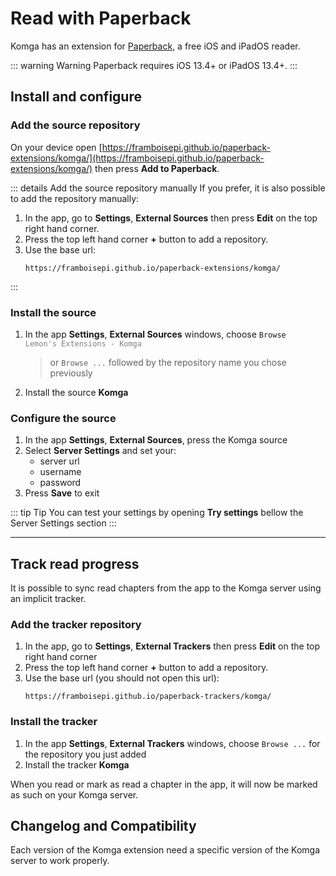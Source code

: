 # Read with Paperback

Komga has an extension for [Paperback](https://paperback.moe/), a free iOS and iPadOS reader.

::: warning Warning
Paperback requires iOS 13.4+ or iPadOS 13.4+.
:::

## Install and configure

### Add the source repository
On your device open [https://framboisepi.github.io/paperback-extensions/komga/](https://framboisepi.github.io/paperback-extensions/komga/) then press **Add to Paperback**.

::: details Add the source repository manually
If you prefer, it is also possible to add the repository manually:

1. In the app, go to **Settings**, **External Sources** then press **Edit** on the top right hand corner.
1. Press the top left hand corner **+** button to add a repository.
1. Use the base url:
   ```
   https://framboisepi.github.io/paperback-extensions/komga/
   ```
:::

### Install the source
1. In the app **Settings**, **External Sources** windows, choose <code>Browse <span style="color: grey;">Lemon's Extensions - Komga</span></code>
   > or `Browse ...` followed by the repository name you chose previously

1. Install the source **Komga**

### Configure the source
1. In the app **Settings**, **External Sources**, press the Komga source
1. Select **Server Settings** and set your:
   * server url
   * username
   * password
1. Press **Save** to exit

::: tip Tip
You can test your settings by opening **Try settings** bellow the Server Settings section
:::

---

## Track read progress

It is possible to sync read chapters from the app to the Komga server using an implicit tracker.

### Add the tracker repository
1. In the app, go to **Settings**, **External Trackers** then press **Edit** on the top right hand corner
1. Press the top left hand corner **+** button to add a repository.
1. Use the base url (you should not open this url):
   ```
   https://framboisepi.github.io/paperback-trackers/komga/
   ```

### Install the tracker
1. In the app **Settings**, **External Trackers** windows, choose `Browse ...` for the repository you just added
1. Install the tracker **Komga**

When you read or mark as read a chapter in the app, it will now be marked as such on your Komga server.

## Changelog and Compatibility

Each version of the Komga extension need a specific version of the Komga server to work properly.